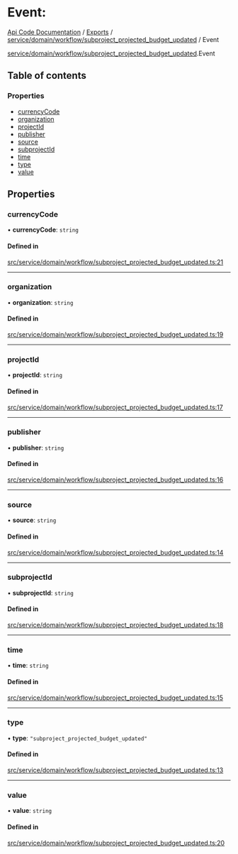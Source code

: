 # Event: 
 
[Api Code Documentation](../README.md) / [Exports](../modules.md) / [service/domain/workflow/subproject\_projected\_budget\_updated](../modules/service_domain_workflow_subproject_projected_budget_updated.md) / Event

[service/domain/workflow/subproject_projected_budget_updated](../modules/service_domain_workflow_subproject_projected_budget_updated.md).Event

## Table of contents

### Properties

- [currencyCode](service_domain_workflow_subproject_projected_budget_updated.Event.md#currencycode)
- [organization](service_domain_workflow_subproject_projected_budget_updated.Event.md#organization)
- [projectId](service_domain_workflow_subproject_projected_budget_updated.Event.md#projectid)
- [publisher](service_domain_workflow_subproject_projected_budget_updated.Event.md#publisher)
- [source](service_domain_workflow_subproject_projected_budget_updated.Event.md#source)
- [subprojectId](service_domain_workflow_subproject_projected_budget_updated.Event.md#subprojectid)
- [time](service_domain_workflow_subproject_projected_budget_updated.Event.md#time)
- [type](service_domain_workflow_subproject_projected_budget_updated.Event.md#type)
- [value](service_domain_workflow_subproject_projected_budget_updated.Event.md#value)

## Properties

### currencyCode

• **currencyCode**: `string`

#### Defined in

[src/service/domain/workflow/subproject_projected_budget_updated.ts:21](https://github.com/openkfw/TruBudget/blob/f6ee764/api/src/service/domain/workflow/subproject_projected_budget_updated.ts#L21)

___

### organization

• **organization**: `string`

#### Defined in

[src/service/domain/workflow/subproject_projected_budget_updated.ts:19](https://github.com/openkfw/TruBudget/blob/f6ee764/api/src/service/domain/workflow/subproject_projected_budget_updated.ts#L19)

___

### projectId

• **projectId**: `string`

#### Defined in

[src/service/domain/workflow/subproject_projected_budget_updated.ts:17](https://github.com/openkfw/TruBudget/blob/f6ee764/api/src/service/domain/workflow/subproject_projected_budget_updated.ts#L17)

___

### publisher

• **publisher**: `string`

#### Defined in

[src/service/domain/workflow/subproject_projected_budget_updated.ts:16](https://github.com/openkfw/TruBudget/blob/f6ee764/api/src/service/domain/workflow/subproject_projected_budget_updated.ts#L16)

___

### source

• **source**: `string`

#### Defined in

[src/service/domain/workflow/subproject_projected_budget_updated.ts:14](https://github.com/openkfw/TruBudget/blob/f6ee764/api/src/service/domain/workflow/subproject_projected_budget_updated.ts#L14)

___

### subprojectId

• **subprojectId**: `string`

#### Defined in

[src/service/domain/workflow/subproject_projected_budget_updated.ts:18](https://github.com/openkfw/TruBudget/blob/f6ee764/api/src/service/domain/workflow/subproject_projected_budget_updated.ts#L18)

___

### time

• **time**: `string`

#### Defined in

[src/service/domain/workflow/subproject_projected_budget_updated.ts:15](https://github.com/openkfw/TruBudget/blob/f6ee764/api/src/service/domain/workflow/subproject_projected_budget_updated.ts#L15)

___

### type

• **type**: ``"subproject_projected_budget_updated"``

#### Defined in

[src/service/domain/workflow/subproject_projected_budget_updated.ts:13](https://github.com/openkfw/TruBudget/blob/f6ee764/api/src/service/domain/workflow/subproject_projected_budget_updated.ts#L13)

___

### value

• **value**: `string`

#### Defined in

[src/service/domain/workflow/subproject_projected_budget_updated.ts:20](https://github.com/openkfw/TruBudget/blob/f6ee764/api/src/service/domain/workflow/subproject_projected_budget_updated.ts#L20)
